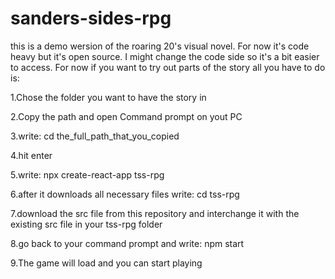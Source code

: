 # sanders-sides-rpg

this is a demo wersion of the roaring 20's visual novel. For now it's code heavy but it's open source. I might change the code side so it's a bit easier to access. For now if you want to try out parts of the story all you have to do is:

1.Chose the folder you want to have the story in

2.Copy the path and open Command prompt on yout PC

3.write: cd the_full_path_that_you_copied 

4.hit enter

5.write: npx create-react-app tss-rpg

6.after it downloads all necessary files write: cd tss-rpg

7.download the src file from this repository and interchange it with the existing src file in your tss-rpg folder

8.go back to your command prompt and write: npm start

9.The game will load and you can start playing
